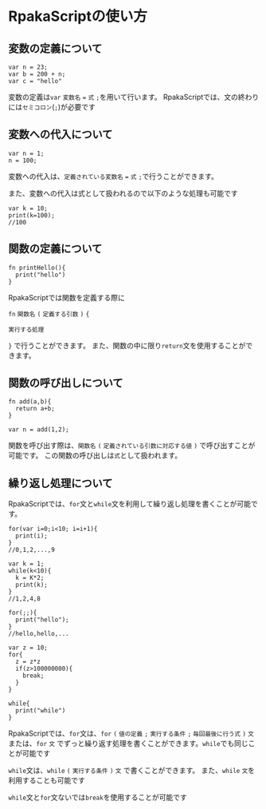 # RpakaScriptの使い方

## 変数の定義について

```RpakaScript
var n = 23;
var b = 200 + n;
var c = "hello"
```

変数の定義は`var` `変数名` `=` `式` `;`を用いて行います。
RpakaScriptでは、文の終わりには`セミコロン`(`;`)が必要です

## 変数への代入について

```RpakaScript
var n = 1;
n = 100;
```

変数への代入は、`定義されている変数名` `=` `式` `;`で行うことができます。

また、変数への代入は式として扱われるので以下のような処理も可能です

```RpakaScript
var k = 10;
print(k=100);
//100
```

## 関数の定義について

```RpakaScript
fn printHello(){
  print("hello")
}
```

RpakaScriptでは関数を定義する際に

`fn` `関数名` `(` `定義する引数` `)` `{`

`実行する処理`

`}`
で行うことができます。
また、関数の中に限り`return`文を使用することができます。

## 関数の呼び出しについて

```RpakaScript
fn add(a,b){
  return a+b;
}

var n = add(1,2);
```

関数を呼び出す際は、`関数名` `(` `定義されている引数に対応する値` `)`
で呼び出すことが可能です。
この関数の呼び出しは`式`として扱われます。

## 繰り返し処理について

RpakaScriptでは、`for`文と`while`文を利用して繰り返し処理を書くことが可能です。

```RpakaScript
for(var i=0;i<10; i=i+1){
  print(i);
}
//0,1,2,...,9

var k = 1;
while(k<10){
  k = K*2;
  print(k);
}
//1,2,4,8

for(;;){
  print("hello");
}
//hello,hello,...

var z = 10;
for{
  z = z*z
  if(z>100000000){
    break;
  }
}

while{
  print("while")
}
```

RpakaScriptでは、`for`文は、`for` `(` `値の定義` `;` `実行する条件` `;` `毎回最後に行う式` `)` `文`
または、`for` `文` でずっと繰り返す処理を書くことができます。`while`でも同じことが可能です

`while`文は、`while` `(` `実行する条件` `)` `文` で書くことができます。
また、`while` `文`を利用することも可能です

`while`文と`for`文ないでは`break`を使用することが可能です
